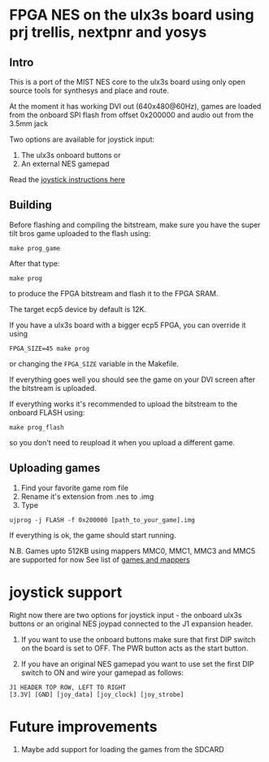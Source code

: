 
# FPGA NES on the ulx3s board using prj trellis, nextpnr and yosys

## Intro

This is a port of the MIST NES core to the ulx3s board
using only open source tools for synthesys and place and route.

At the moment it has working DVI out (640x480@60Hz),
games are loaded from the onboard SPI flash from offset 0x200000 and
audio out from the 3.5mm jack

Two options are available for joystick input:
1. The ulx3s onboard buttons or
2. An external NES gamepad

Read the [joystick instructions here](#joystick-support)


## Building

Before flashing and compiling the bitstream,
make sure you have the super tilt bros game uploaded to the flash using:

```
make prog_game
```

After that type:

```
make prog
```

to produce the FPGA bitstream and flash it to the FPGA SRAM.

The target ecp5 device by default is 12K.

If you have a ulx3s board with a bigger ecp5 FPGA, you can override it using

```
FPGA_SIZE=45 make prog
```

or changing the `FPGA_SIZE` variable in the Makefile.


If everything goes well you should see the game on your DVI screen
after the bitstream is uploaded.

If everything works it's recommended to upload the bitstream to the onboard FLASH using:

```
make prog_flash
```

so you don't need to reupload it when you upload a different game.

## Uploading games

1. Find your favorite game rom file
2. Rename it's extension from .nes to .img
4. Type
```
ujprog -j FLASH -f 0x200000 [path_to_your_game].img
```

If everything is ok, the game should start running.

N.B. Games upto 512KB using mappers MMC0, MMC1, MMC3 and MMC5 are supported for now
See list of [games and mappers](http://tuxnes.sourceforge.net/nesmapper.txt)

# joystick support

Right now there are two options for joystick input -
the onboard ulx3s buttons or an original NES joypad connected
to the J1 expansion header.

1. If you want to use the onboard buttons make sure that first DIP switch
on the board is set to OFF. The PWR button acts as the start button.

2. If you have an original NES gamepad you want to use set the first DIP switch to ON
and wire your gamepad as follows:

```
J1 HEADER TOP ROW, LEFT TO RIGHT
[3.3V] [GND] [joy_data] [joy_clock] [joy_strobe]
```

# Future improvements

1. Maybe add support for loading the games from the SDCARD

